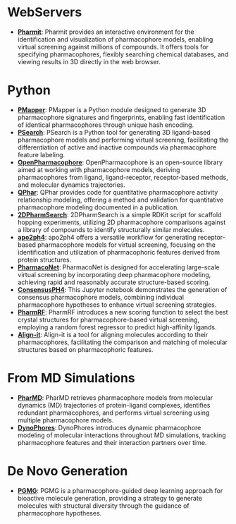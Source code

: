 # WebServers

- **[Pharmit](https://pharmit.csb.pitt.edu/)**: Pharmit provides an interactive environment for the identification and visualization of pharmacophore models, enabling virtual screening against millions of compounds. It offers tools for specifying pharmacophores, flexibly searching chemical databases, and viewing results in 3D directly in the web browser.

# Python

- **[PMapper](https://github.com/DrrDom/pmapper)**: PMapper is a Python module designed to generate 3D pharmacophore signatures and fingerprints, enabling fast identification of identical pharmacophores through unique hash encoding.
- **[PSearch](https://github.com/meddwl/psearch)**: PSearch is a Python tool for generating 3D ligand-based pharmacophore models and performing virtual screening, facilitating the differentiation of active and inactive compounds via pharmacophore feature labeling.
- **[OpenPharmacophore](https://github.com/uibcdf/OpenPharmacophore)**: OpenPharmacophore is an open-source library aimed at working with pharmacophore models, deriving pharmacophores from ligand, ligand-receptor, receptor-based methods, and molecular dynamics trajectories.
- **[QPhar](https://github.com/StefanKohlbacher/QuantPharmacophore)**: QPhar provides code for quantitative pharmacophore activity relationship modeling, offering a method and validation for quantitative pharmacophore modeling documented in a publication.
- **[2DPharmSearch](https://github.com/arthuc01/2d-pharmacophore-search)**: 2DPharmSearch is a simple RDKit script for scaffold hopping experiments, utilizing 2D pharmacophore comparisons against a library of compounds to identify structurally similar molecules.
- **[apo2ph4](https://github.com/molinfo-vienna/apo2ph4)**: apo2ph4 offers a versatile workflow for generating receptor-based pharmacophore models for virtual screening, focusing on the identification and utilization of pharmacophoric features derived from protein structures.
- **[PharmacoNet](https://github.com/SeonghwanSeo/PharmacoNet)**: PharmacoNet is designed for accelerating large-scale virtual screening by incorporating deep pharmacophore modeling, achieving rapid and reasonably accurate structure-based scoring.
- **[ConsensusPH4](https://github.com/AngelRuizMoreno/ConcensusPharmacophore/blob/main/tutorials/ConsensusPharmacophore.ipynb)**: This Jupyter notebook demonstrates the generation of consensus pharmacophore models, combining individual pharmacophore hypotheses to enhance virtual screening strategies.
- **[PharmRF](https://github.com/Prasanth-Kumar87/PharmRF)**: PharmRF introduces a new scoring function to select the best crystal structures for pharmacophore-based virtual screening, employing a random forest regressor to predict high-affinity ligands.
- **[Align-it](http://silicos-it.be.s3-website-eu-west-1.amazonaws.com/software/align-it/1.0.4/align-it.html#alignit-generating-pharmacophore-points)**: Align-it is a tool for aligning molecules according to their pharmacophores, facilitating the comparison and matching of molecular structures based on pharmacophoric features.

# From MD Simulations

- **[PharMD](https://github.com/ci-lab-cz/pharmd)**: PharMD retrieves pharmacophore models from molecular dynamics (MD) trajectories of protein-ligand complexes, identifies redundant pharmacophores, and performs virtual screening using multiple pharmacophore models.
- **[DynoPhores](https://github.com/wolberlab/dynophores)**: DynoPhores introduces dynamic pharmacophore modeling of molecular interactions throughout MD simulations, tracking pharmacophore features and their interaction partners over time.

# De Novo Generation

- **[PGMG](https://github.com/CSUBioGroup/PGMG)**: PGMG is a pharmacophore-guided deep learning approach for bioactive molecule generation, providing a strategy to generate molecules with structural diversity through the guidance of pharmacophore hypotheses.

